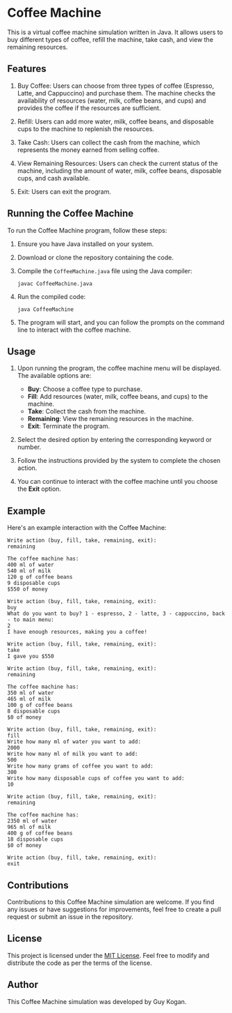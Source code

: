 # Coffee Machine

This is a virtual coffee machine simulation written in Java. It allows users to buy different types of coffee, refill the machine, take cash, and view the remaining resources.

## Features

1. Buy Coffee: Users can choose from three types of coffee (Espresso, Latte, and Cappuccino) and purchase them. The machine checks the availability of resources (water, milk, coffee beans, and cups) and provides the coffee if the resources are sufficient.

2. Refill: Users can add more water, milk, coffee beans, and disposable cups to the machine to replenish the resources.

3. Take Cash: Users can collect the cash from the machine, which represents the money earned from selling coffee.

4. View Remaining Resources: Users can check the current status of the machine, including the amount of water, milk, coffee beans, disposable cups, and cash available.

5. Exit: Users can exit the program.

## Running the Coffee Machine

To run the Coffee Machine program, follow these steps:

1. Ensure you have Java installed on your system.

2. Download or clone the repository containing the code.

3. Compile the `CoffeeMachine.java` file using the Java compiler:
   ```
   javac CoffeeMachine.java
   ```

4. Run the compiled code:
   ```
   java CoffeeMachine
   ```

5. The program will start, and you can follow the prompts on the command line to interact with the coffee machine.

## Usage

1. Upon running the program, the coffee machine menu will be displayed. The available options are:
   - **Buy**: Choose a coffee type to purchase.
   - **Fill**: Add resources (water, milk, coffee beans, and cups) to the machine.
   - **Take**: Collect the cash from the machine.
   - **Remaining**: View the remaining resources in the machine.
   - **Exit**: Terminate the program.

2. Select the desired option by entering the corresponding keyword or number.

3. Follow the instructions provided by the system to complete the chosen action.

4. You can continue to interact with the coffee machine until you choose the **Exit** option.

## Example

Here's an example interaction with the Coffee Machine:

```
Write action (buy, fill, take, remaining, exit):
remaining

The coffee machine has:
400 ml of water
540 ml of milk
120 g of coffee beans
9 disposable cups
$550 of money

Write action (buy, fill, take, remaining, exit):
buy
What do you want to buy? 1 - espresso, 2 - latte, 3 - cappuccino, back - to main menu:
2
I have enough resources, making you a coffee!

Write action (buy, fill, take, remaining, exit):
take
I gave you $550

Write action (buy, fill, take, remaining, exit):
remaining

The coffee machine has:
350 ml of water
465 ml of milk
100 g of coffee beans
8 disposable cups
$0 of money

Write action (buy, fill, take, remaining, exit):
fill
Write how many ml of water you want to add:
2000
Write how many ml of milk you want to add:
500
Write how many grams of coffee you want to add:
300
Write how many disposable cups of coffee you want to add:
10

Write action (buy, fill, take, remaining, exit):
remaining

The coffee machine has:
2350 ml of water
965 ml of milk
400 g of coffee beans
18 disposable cups
$0 of money

Write action (buy, fill, take, remaining, exit):
exit
```

## Contributions

Contributions to this Coffee Machine simulation are welcome. If you find any issues or have suggestions for improvements, feel free to create a pull request or submit an issue in the repository.

## License

This project is licensed under the [MIT License](LICENSE). Feel free to modify and distribute the code as per the terms of the license.

## Author

This Coffee Machine simulation was developed by Guy Kogan.
